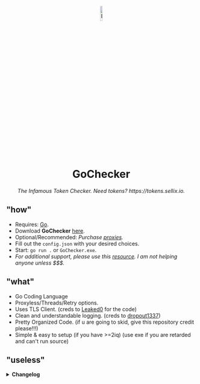 <p align="center">
  <img src="https://media.discordapp.net/attachments/1148448409389387827/1148500903742144522/txS1bZgP_400x400.png" alt="Logo" width="10%">
</p>
<h1 align="center">GoChecker</h1>
<p align="center">
  <em>The Infamous Token Checker. Need tokens? https://tokens.sellix.io.</em>
</p>

## "how"

- Requires: [Go](https://go.dev/).
- Download **GoChecker** [here](https://github.com/pyp/Discord-Token-Checker/releases/download/tokens.sellix.io/GoChecker.rar).
- Optional/Recommended: <em> Purchase [proxies](https://proxies.cx/). </em>
- Fill out the `config.json` with your desired choices.
- Start: `go run .` or `GoChecker.exe`.
- <em>For additional support, please use this [resource](https://www.google.com/). I am not helping anyone unless $$$.</em> 

## "what"

- Go Coding Language
- Proxyless/Threads/Retry options.
- Uses TLS Client. (creds to [Leaked0](https://github.com/Leaked0/21k-dollars-discord-account-creator) for the code)
- Clean and understandable logging. (creds to [dropout1337](https://github.com/dropout1337))
- Pretty Organized Code. (if u are going to skid, give this repository credit please!!!)
- Simple & easy to setup (if you have >=2iq) (use exe if you are retarded and can't run source)

## "useless"

<details>
<summary><strong>Changelog</strong></summary>
<br>

```diff
v0.0.1 ⋮ 09/09/2023
! Initial release
```
</details>
